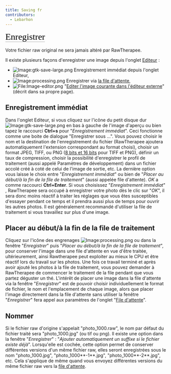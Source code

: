 ```yaml
---
title: Saving fr
contributors:
  - Lebarhon
---
```


<span style="color: #000000; background: none; overflow: hidden; page-break-after: avoid; font-size: 2.0em; font-family: Georgia,Times,serif; margin-top: 1em; margin-bottom: 0.25em; line-height: 1.3; padding: 0; border-bottom: 1px solid #AAAAAA;">Enregistrer
</span>

Votre fichier raw original ne sera jamais altéré par RawTherapee.

Il existe plusieurs façons d'enregistrer une image depuis l'onglet
[Editeur](the_image_editor_tab/fr) :

- ![Image:gtk-save-large.png](gtk-save-large.png "Image:gtk-save-large.png")
  Enregistrement immédiat depuis l'onglet Editeur,
- ![Image:processing.png](processing.png "Image:processing.png")
  Enregistrer via [la file d'attente](the_batch_queue/fr),
- ![<File:Image-editor.png>](Image-editor.png "File:Image-editor.png")
  "[Editer l'image courante dans l'éditeur
  externe](Edit_Current_Image_in_External_Editor/fr.md)" (décrit
  dans sa propre page).

## Enregistrement immédiat

Dans l'onglet Editeur, si vous cliquez sur l'icône du petit disque dur
![Image:gtk-save-large.png](gtk-save-large.png "Image:gtk-save-large.png")
en bas à gauche de l'image d'aperçu ou bien tapez le raccourci
**Ctrl+s** pour "*Enregistrement immédiat*". Ceci fonctionne comme une
boite de dialogue "Enregistrer sous ...". Vous pouvez choisir le nom et
la destination de l'enregistrement du fichier (RawTherapee ajoutera
automatiquement l'extension correspondant au format choisi), choisir un
format JPEG, TIFF, ou PNG ([8 bits et 16
bits](8-bit_and_16-bit/fr.md) pour TIFF et PNG), définir un taux
de compression, choisir la possibilité d'enregistrer le profil de
traitement (aussi appelé Paramètres de développement) dans un fichier
accolé créé à coté de celui de l'image de sortie, etc. La dernière
option vous laisse le choix entre "*Enregistrement immédiat*" ou bien de
"*Placer au début/à la fin de la file de traitement*" (aussi appelée
file d'attente). *OK* a comme raccourci **Ctrl+Enter**. Si vous
choisissez "*Enregistrement immédiat*" , RawTherapee sera occupé à
enregistrer votre photo dès le clic sur "*OK*", il sera donc moins
réactif à traiter les réglages que vous êtes susceptibles d'essayer
pendant ce temps et il prendra aussi plus de temps pour ouvrir les
autres photos. Il est généralement recommandé d'utiliser la file de
traitement si vous travaillez sur plus d'une image.

## Placer au début/à la fin de la file de traitement

Cliquez sur l'icône des engrenages
![Image:processing.png](processing.png "Image:processing.png") ou dans
la fenêtre "*Enregistrer*" puis "*Placer au début/à la fin de la file de
traitement*", pour conserver l'image dans une file d'attente en vue
d'être traitée, ultérieurement, ainsi Rawtherapee peut exploiter au
mieux le CPU et être réactif lors du travail sur les photos. Une fois ce
travail terminé et après avoir ajouté les photos à la file de
traitement, vous pouvez demander à RawTherapee de commencer le
traitement de la file pendant que vous partez déguster un thé. L'intérêt
de placer une image dans la file d'attente via la fenêtre
"*Enregistrer*" est de pouvoir choisir individuellement le format de
fichier, le nom et l'emplacement de chaque image, alors que placer
l'image directement dans la file d'attente sans utiliser la fenêtre
"*Enregistrer*" fera appel aux paramètres de l'onglet "[File
d'attente](The_Batch_Queue/fr.md)".

## Nommer

Si le fichier raw d'origine s'appelait "photo_1000.raw", le nom par
défaut du fichier traité sera "photo_1000.jpg" (ou tif ou png). Il
existe une option dans la fenêtre "*Enregistrer*" : "*Ajouter
automatiquement un suffixe si le fichier existe déjà*". Lorsqu'elle est
cochée, cette option permet de conserver différentes versions d'un même
fichier raw, elles seront enregistrées sous le nom "photo_1000.jpg",
"photo_1000**-1**.jpg", "photo_1000**-2**.jpg", etc. Cela s'applique de
même quand vous envoyez différentes versions du même fichier raw vers la
[file d'attente](the_batch_queue/fr).
